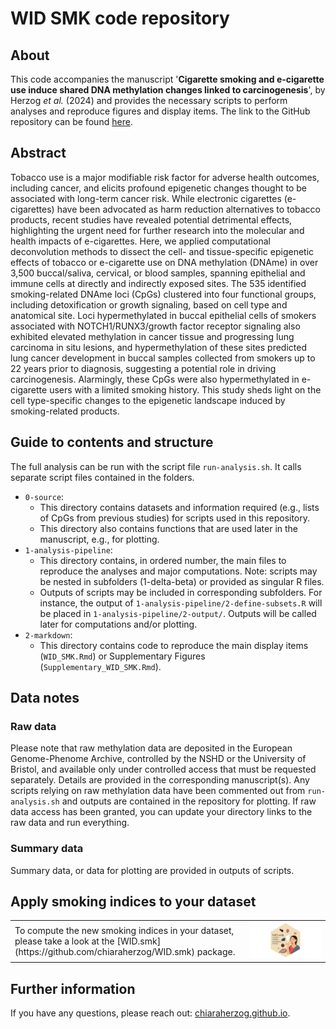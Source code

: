 # WID SMK code repository

## About

This code accompanies the manuscript '**Cigarette smoking and e-cigarette use induce shared DNA methylation changes linked to carcinogenesis**', by Herzog *et al.* (2024) and provides the necessary scripts to perform analyses and reproduce figures and display items. The link to the GitHub repository can be found [here](https://github.com/chiaraherzog/WID_SMK_code).

## Abstract

Tobacco use is a major modifiable risk factor for adverse health outcomes, including cancer, and elicits profound epigenetic changes thought to be associated with long-term cancer risk. While electronic cigarettes (e-cigarettes) have been advocated as harm reduction alternatives to tobacco products, recent studies have revealed potential detrimental effects, highlighting the urgent need for further research into the molecular and health impacts of e-cigarettes. Here, we applied computational deconvolution methods to dissect the cell- and tissue-specific epigenetic effects of tobacco or e-cigarette use on DNA methylation (DNAme) in over 3,500 buccal/saliva, cervical, or blood samples, spanning epithelial and immune cells at directly and indirectly exposed sites. The 535 identified smoking-related DNAme loci (CpGs) clustered into four functional groups, including detoxification or growth signaling, based on cell type and anatomical site. Loci hypermethylated in buccal epithelial cells of smokers associated with NOTCH1/RUNX3/growth factor receptor signaling also exhibited elevated methylation in cancer tissue and progressing lung carcinoma in situ lesions, and hypermethylation of these sites predicted lung cancer development in buccal samples collected from smokers up to 22 years prior to diagnosis, suggesting a potential role in driving carcinogenesis. Alarmingly, these CpGs were also hypermethylated in e-cigarette users with a limited smoking history. This study sheds light on the cell type-specific changes to the epigenetic landscape induced by smoking-related products.




## Guide to contents and structure

The full analysis can be run with the script file `run-analysis.sh`. It calls separate script files contained in the folders.

* `0-source`:
	+ This directory contains datasets and information required (e.g., lists of CpGs from previous studies) for scripts used in this repository.
	+ This directory also contains functions that are used later in the manuscript, e.g., for plotting.
* `1-analysis-pipeline`:
	+ This directory contains, in ordered number, the main files to reproduce the analyses and major computations. Note: scripts may be nested in subfolders (1-delta-beta) or provided as singular R files. 
	+ Outputs of scripts may be included in corresponding subfolders. For instance, the output of `1-analysis-pipeline/2-define-subsets.R` will be placed in `1-analysis-pipeline/2-output/`. Outputs will be called later for computations and/or plotting.
* `2-markdown`: 
	+ This directory contains code to reproduce the main display items (`WID_SMK.Rmd`) or Supplementary Figures (`Supplementary_WID_SMK.Rmd`).


## Data notes

### Raw data

Please note that raw methylation data are deposited in the European Genome-Phenome Archive, controlled by the NSHD or the University of Bristol, and available only under controlled access that must be requested separately. Details are provided in the corresponding manuscript(s). Any scripts relying on raw methylation data have been commented out from `run-analysis.sh` and outputs are contained in the repository for plotting. If raw data access has been granted, you can update your directory links to the raw data and run everything.

### Summary data

Summary data, or data for plotting are provided in outputs of scripts.

## Apply smoking indices to your dataset

<table border="0">
 <tr>
    <td>To compute the new smoking indices in your dataset, please take a look at the [WID.smk](https://github.com/chiaraherzog/WID.smk) package.</td>
    <td><img src="asset/widsmk.png" /></td>
 </tr>
</table>


## Further information

If you have any questions, please reach out: [chiaraherzog.github.io](https://chiaraherzog.github.io/).
